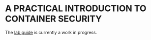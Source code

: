 # A PRACTICAL INTRODUCTION TO CONTAINER SECURITY

The [lab guide](http://presto.eadgbe.net:9000) is currently a work in progress.
